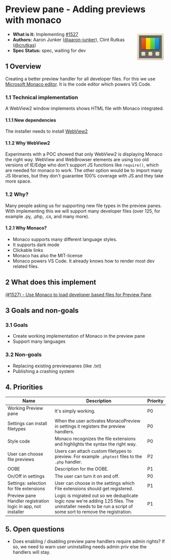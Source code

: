 # **Preview pane - Adding previews with monaco**

<img align="right" src="./images/Logo.png" />

- **What is it:** Implementing [#1527](https://github.com/microsoft/PowerToys/issues/1527)
- **Authors:** Aaron Junker ([@aaron-junker](https://github.com/aaron-junker)), Clint Rutkas ([@crutkas](https://github.com/crutkas))
- **Spec Status:** spec, waiting for dev

## 1 Overview

Creating a better preview handler for all developer files. For this we use [Microsoft Monaco editor](https://github.com/microsoft/monaco-editor). It is the code editor which powers VS Code.

### 1.1 Technical implementation

A WebView2 window implements shows HTML file with Monaco integrated.

#### 1.1.1 New dependencies

The installer needs to install [WebView2](https://developer.microsoft.com/en-us/microsoft-edge/webview2/)

#### 1.1.2 Why WebView2

Experiments with a POC showed that only WebView2 is displaying Monaco the right way. WebView and WebBrowser elements are using too old versions of IE/Edge who don't support JS functions like `require()`, which are needed for monaco to work. The other option would be to import many JS libraries, but they don't guarantee 100% coverage with JS and they take more space.

### 1.2 Why?

Many people asking us for supporting new file types in the preview panes. With implementing this we will support many developer files (over 125, for example .py, .php, .cs, and many more).

#### 1.2.1 Why Monaco?

* Monaco supports many different language styles. 
* It supports dark mode
* Clickable links
* Monaco has also the MIT-license
* Monaco powers VS Code. It already knows how to render most dev related files.

## 2 What does this implement

[(#1527) - Use Monaco to load developer based files for Preview Pane](https://github.com/microsoft/PowerToys/issues/1527).  
 
## 3 Goals and non-goals

### 3.1 Goals
 
* Create working implementation of Monaco in the preview pane
* Support many languages
 
### 3.2 Non-goals

* Replacing existing previewpanes (like .txt)
* Publishing a crashing system

## 4. Priorities

|Name|Description|Priority|
|----|-----------|--------|
| Working Preview pane | It's simply working. | P0 |
| Settings can install filetypes | When the user activates MonacoPreview in settings it registers the preview handlers. | P0 |
| Style code | Monaco recognizes the file extensions and highlights the syntax the right way. | P0 |
| User can choose file previews | Users can attach custom filetypes to preview. For example `.phptest` files to the `.php` handler. | P2 |
| OOBE | Description for the OOBE. | P1 |
| On/Off in settings | The user can turn it on and off. | P0 |
| Settings: selection for file extensions | User can choose in the settings which File extensions should get registered. | P1 |
| Preview pane Handler registration logic in app, not installer | Logic is migrated out so we deduplicate logic now we're adding 125 files.  The uninstaller needs to be run a script of some sort to remove the registration.  | P1 |

## 5. Open questions

- Does enabling / disabling preview pane handlers require admin rights?  If so, we need to warn user uninstalling needs admin priv else the handlers will stay.
